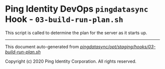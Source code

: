 
# Ping Identity DevOps `pingdatasync` Hook - `03-build-run-plan.sh`
 This script is called to determine the plan for the server as it starts up.

---
This document auto-generated from _[pingdatasync/opt/staging/hooks/03-build-run-plan.sh](https://github.com/pingidentity/pingidentity-docker-builds/blob/master/pingdatasync/opt/staging/hooks/03-build-run-plan.sh)_

Copyright (c) 2020 Ping Identity Corporation. All rights reserved.

